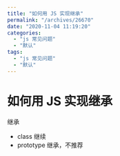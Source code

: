 ```yaml
---
title: "如何用 JS 实现继承"
permalink: "/archives/26670"
date: "2020-11-04 11:19:20"
categories: 
  - "js 常见问题"
  - "默认"
tags: 
  - "js 常见问题"
  - "默认"
---
```


# 如何用 JS 实现继承

继承

- class 继续
- prototype 继承，不推荐
